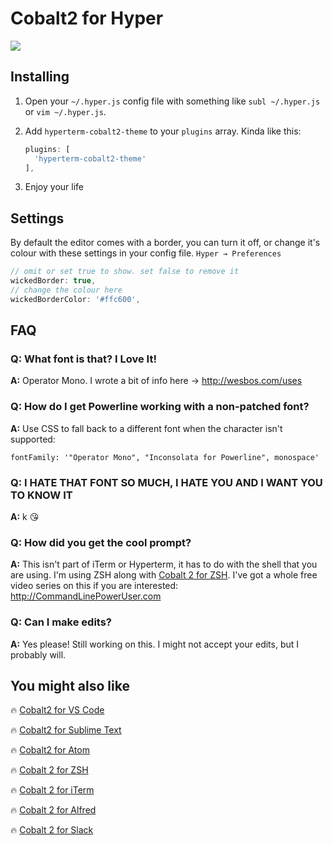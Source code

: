 # Cobalt2 for Hyper

![](http://wes.io/qfOK/content)

## Installing

1. Open your `~/.hyper.js` config file with something like `subl ~/.hyper.js` or `vim ~/.hyper.js`.
2. Add `hyperterm-cobalt2-theme` to your `plugins` array. Kinda like this:

	```js
	plugins: [
	  'hyperterm-cobalt2-theme'
	],
	```
3. Enjoy your life

## Settings

By default the editor comes with a border, you can turn it off, or change it's colour with these settings in your config file. `Hyper → Preferences`


```js
// omit or set true to show. set false to remove it
wickedBorder: true,
// change the colour here
wickedBorderColor: '#ffc600',
```

## FAQ

### Q: What font is that? I Love It!
**A:** Operator Mono. I wrote a bit of info here → <http://wesbos.com/uses>

### Q: How do I get Powerline working with a non-patched font?
**A:** Use CSS to fall back to a different font when the character isn't supported:

```
fontFamily: '"Operator Mono", "Inconsolata for Powerline", monospace'
```

### Q: I HATE THAT FONT SO MUCH, I HATE YOU AND I WANT YOU TO KNOW IT
**A:** k 😘

### Q: How did you get the cool prompt?
**A:** This isn't part of iTerm or Hyperterm, it has to do with the shell that you are using. I'm using ZSH along with [Cobalt 2 for ZSH](https://github.com/wesbos/Cobalt2-iterm/). I've got a whole free video series on this if you are interested:  <http://CommandLinePowerUser.com>

### Q: Can I make edits?
**A:** Yes please! Still working on this. I might not accept your edits, but I probably will.

## You might also like

🔥 [Cobalt2 for VS Code](https://github.com/wesbos/cobalt2-vscode)

🔥 [Cobalt2 for Sublime Text](https://github.com/wesbos/Cobalt2)

🔥 [Cobalt2 for Atom](https://github.com/wesbos/cobalt2-atom)

🔥 [Cobalt 2 for ZSH](https://github.com/wesbos/Cobalt2-iterm/)

🔥 [Cobalt 2 for iTerm](https://github.com/wesbos/Cobalt2-iterm/)

🔥 [Cobalt 2 for Alfred](https://github.com/wesbos/Cobalt2-Alfred-Theme)

🔥 [Cobalt 2 for Slack](https://github.com/wesbos/Cobalt2-slack)
